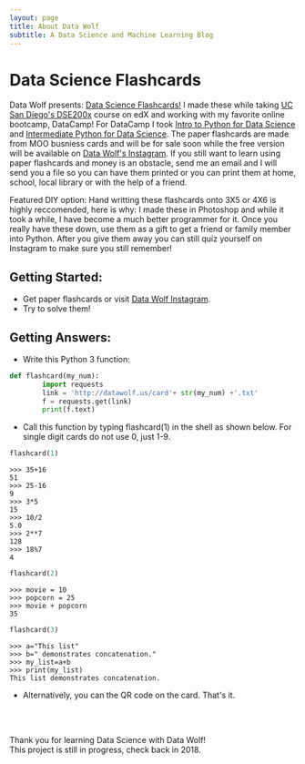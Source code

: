 ```yaml
---
layout: page
title: About Data Wolf
subtitle: A Data Science and Machine Learning Blog
---
```


# Data Science Flashcards
Data Wolf presents: [Data Science Flashcards!](https://datawolf.us/2017-10-10-data-science-flashcards/) I made these while taking [UC San Diego's DSE200x](https://www.edx.org/micromasters/data-science) course on edX and working with my favorite online bootcamp, DataCamp! For DataCamp I took [Intro to Python for Data Science](https://www.datacamp.com/courses/intro-to-python-for-data-science) and [Intermediate Python for Data Science](https://www.datacamp.com/courses/intermediate-python-for-data-science). The paper flashcards are made from MOO busniess cards and will be for sale soon while the free version will be available on [Data Wolf's Instagram](https://www.instagram.com/datawolf.us/). If you still want to learn using paper flashcards and money is an obstacle, send me an email and I will send you a file so you can have them printed or you can print them at home, school, local library or with the help of a friend. 

Featured DIY option: Hand writting these flashcards onto 3X5 or 4X6 is highly reccomended, here is why: I made these in Photoshop and while it took a while, I have become a much better programmer for it. Once you really have these down, use them as a gift to get a friend or family member into Python. After you give them away you can still quiz yourself on Instagram to make sure you still remember!

## Getting Started:

* Get paper flashcards or visit [Data Wolf Instagram](https://www.instagram.com/datawolf.us/).
* Try to solve them!

## Getting Answers: 

* Write this Python 3 function:

```python
def flashcard(my_num):
        import requests
        link = 'http://datawolf.us/card'+ str(my_num) +'.txt'
        f = requests.get(link)
        print(f.text)
```

* Call this function by typing flashcard(1) in the shell as shown below. For single digit cards do not use 0, just 1-9.

```python
flashcard(1)
```

    >>> 35+16
    51
    >>> 25-16
    9
    >>> 3*5
    15
    >>> 10/2
    5.0
    >>> 2**7
    128
    >>> 18%7
    4



```python
flashcard(2)
```

    >>> movie = 10
    >>> popcorn = 25
    >>> movie + popcorn
    35
    



```python
flashcard(3)
```

    >>> a="This list"
    >>> b=" demonstrates concatenation."
    >>> my_list=a+b
    >>> print(my_list)
    This list demonstrates concatenation.


* Alternatively, you can the QR code on the card.
That's it.

<br><br>

Thank you for learning Data Science with Data Wolf!<br>
This project is still in progress, check back in 2018.
